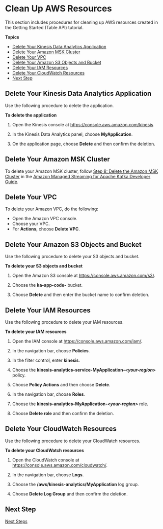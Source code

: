 # Clean Up AWS Resources<a name="gs-table-cleanup"></a>

This section includes procedures for cleaning up AWS resources created in the Getting Started \(Table API\) tutorial\.

**Topics**
+ [Delete Your Kinesis Data Analytics Application](#gs-table-cleanup-app)
+ [Delete Your Amazon MSK Cluster](#gs-table-cleanup-msk)
+ [Delete Your VPC](#gs-table-cleanup-vpc)
+ [Delete Your Amazon S3 Objects and Bucket](#gs-table-cleanup-s3)
+ [Delete Your IAM Resources](#gs-table-cleanup-iam)
+ [Delete Your CloudWatch Resources](#gs-table-cleanup-cw)
+ [Next Step](#gs-table-cleanup-next-step-5)

## Delete Your Kinesis Data Analytics Application<a name="gs-table-cleanup-app"></a>

Use the following procedure to delete the application\.

**To delete the application**

1. Open the Kinesis console at [https://console\.aws\.amazon\.com/kinesis](https://console.aws.amazon.com/kinesis)\.

1. In the Kinesis Data Analytics panel, choose **MyApplication**\.

1. On the application page, choose **Delete** and then confirm the deletion\.

## Delete Your Amazon MSK Cluster<a name="gs-table-cleanup-msk"></a>

To delete your Amazon MSK cluster, follow [ Step 8: Delete the Amazon MSK Cluster](https://docs.aws.amazon.com/msk/latest/developerguide/delete-cluster.html) in the [ Amazon Managed Streaming for Apache Kafka Developer Guide](https://docs.aws.amazon.com/msk/latest/developerguide/what-is-msk.html)\.

## Delete Your VPC<a name="gs-table-cleanup-vpc"></a>

To delete your Amazon VPC, do the following:
+ Open the Amazon VPC console\.
+ Choose your VPC\.
+ For **Actions**, choose **Delete VPC**\.

## Delete Your Amazon S3 Objects and Bucket<a name="gs-table-cleanup-s3"></a>

Use the following procedure to delete your S3 objects and bucket\.

**To delete your S3 objects and bucket**

1. Open the Amazon S3 console at [https://console\.aws\.amazon\.com/s3/](https://console.aws.amazon.com/s3/)\.

1. Choose the **ka\-app\-code\-*<username>*** bucket\.

1. Choose **Delete** and then enter the bucket name to confirm deletion\.

## Delete Your IAM Resources<a name="gs-table-cleanup-iam"></a>

Use the following procedure to delete your IAM resources\.

**To delete your IAM resources**

1. Open the IAM console at [https://console\.aws\.amazon\.com/iam/](https://console.aws.amazon.com/iam/)\.

1. In the navigation bar, choose **Policies**\.

1. In the filter control, enter **kinesis**\.

1. Choose the **kinesis\-analytics\-service\-MyApplication\-*<your\-region>*** policy\.

1. Choose **Policy Actions** and then choose **Delete**\.

1. In the navigation bar, choose **Roles**\.

1. Choose the **kinesis\-analytics\-MyApplication\-*<your\-region>*** role\.

1. Choose **Delete role** and then confirm the deletion\.

## Delete Your CloudWatch Resources<a name="gs-table-cleanup-cw"></a>

Use the following procedure to delete your CloudWatch resources\.

**To delete your CloudWatch resources**

1. Open the CloudWatch console at [https://console\.aws\.amazon\.com/cloudwatch/](https://console.aws.amazon.com/cloudwatch/)\.

1. In the navigation bar, choose **Logs**\.

1. Choose the **/aws/kinesis\-analytics/MyApplication** log group\.

1. Choose **Delete Log Group** and then confirm the deletion\.

## Next Step<a name="gs-table-cleanup-next-step-5"></a>

[Next Steps](gs-table-next-steps.md)